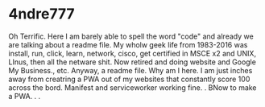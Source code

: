 # 4ndre777
Oh Terrific.  Here I am barely able to spell the word "code" and already we are talking about a readme file.  My wholw geek life from 1983-2016 was install, run, click, learn, network, cisco, get certified in MSCE x2 and UNIX, LInus, then all the netware shit.  Now retired and doing website and Google My Business.,  etc.  Anyway, a readme file.
Why am I here.  I am just inches away from creatring a PWA out of my websites that constantly score 100 across the bord.  Manifest and serviceworker working fine.
.
BNow to make a PWA.
.
.
